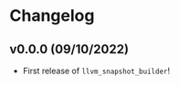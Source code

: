 # Changelog

<!--next-version-placeholder-->

## v0.0.0 (09/10/2022)

- First release of `llvm_snapshot_builder`!